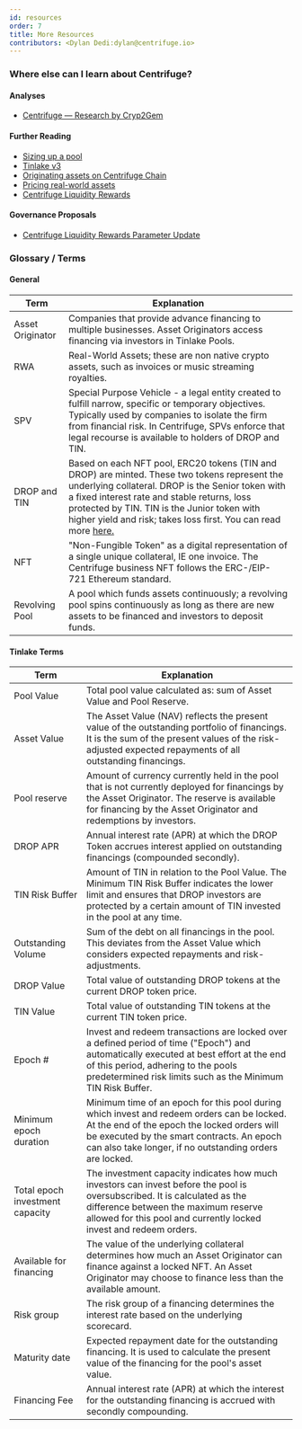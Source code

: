 ```yaml
---
id: resources
order: 7
title: More Resources
contributors: <Dylan Dedi:dylan@centrifuge.io>
---
```


### Where else can I learn about Centrifuge?

#### Analyses

- [Centrifuge — Research by Cryp2Gem](https://cryp2gem.medium.com/centrifuge-research-by-cryp2gem-8331d02c824a)

#### Further Reading

- [Sizing up a pool](https://medium.com/centrifuge/investing-in-your-first-tinlake-pool-how-to-dyor-5b79cf88861c)
- [Tinlake v3](https://medium.com/centrifuge/tinlake-v3-growing-defi-usability-to-the-real-world-4d6acce869d8)
- [Originating assets on Centrifuge Chain](https://medium.com/centrifuge/why-originate-real-world-assets-on-centrifuge-chain-cedd705fcca1)
- [Pricing real-world assets](https://medium.com/centrifuge/tinlake-pricing-and-valuation-series-part-1-how-to-price-real-world-assets-cf6655132bef)
- [Centrifuge Liquidity Rewards](https://medium.com/centrifuge/start-earning-radial-rad-rewards-for-tinlake-cbd98fcd8330)

#### Governance Proposals

- [Centrifuge Liquidity Rewards Parameter Update](https://gov.centrifuge.io/t/request-for-comments-radial-rewards-parameter-update/1769)

### Glossary / Terms

#### General

| Term             | Explanation                                                                                                                                                                                                                                                                                                                                                                      |
| ---------------- | -------------------------------------------------------------------------------------------------------------------------------------------------------------------------------------------------------------------------------------------------------------------------------------------------------------------------------------------------------------------------------- |
| Asset Originator | Companies that provide advance financing to multiple businesses. Asset Originators access financing via investors in Tinlake Pools.                                                                                                                                                                                                                                              |
| RWA              | Real-World Assets; these are non native crypto assets, such as invoices or music streaming royalties.                                                                                                                                                                                                                                                                            |
| SPV              | Special Purpose Vehicle - a legal entity created to fulfill narrow, specific or temporary objectives. Typically used by companies to isolate the firm from financial risk. In Centrifuge, SPVs enforce that legal recourse is available to holders of DROP and TIN.                                                                                                              |
| DROP and TIN     | Based on each NFT pool, ERC20 tokens (TIN and DROP) are minted. These two tokens represent the underlying collateral. DROP is the Senior token with a fixed interest rate and stable returns, loss protected by TIN. TIN is the Junior token with higher yield and risk; takes loss first. You can read more [here.](https://developer.centrifuge.io/tinlake/overview/tranches/) |
| NFT              | "Non-Fungible Token" as a digital representation of a single unique collateral, IE one invoice. The Centrifuge business NFT follows the ERC-/EIP-721 Ethereum standard.                                                                                                                                                                                                          |
| Revolving Pool   | A pool which funds assets continuously; a revolving pool spins continuously as long as there are new assets to be financed and investors to deposit funds.                                                                                                                                                                                                                       |

#### Tinlake Terms

| Term | Explanation |
| ---- | ---- |
| Pool Value | Total pool value calculated as: sum of Asset Value and Pool Reserve. |
| Asset Value | The Asset Value (NAV) reflects the present value of the outstanding portfolio of financings. It is the sum of the present values of the risk-adjusted expected repayments of all outstanding financings. |
| Pool reserve | Amount of currency currently held in the pool that is not currently deployed for financings by the Asset Originator. The reserve is available for financing by the Asset Originator and redemptions by investors. |
| DROP APR | Annual interest rate (APR) at which the DROP Token accrues interest applied on outstanding financings (compounded secondly). |
| TIN Risk Buffer | Amount of TIN in relation to the Pool Value. The Minimum TIN Risk Buffer indicates the lower limit and ensures that DROP investors are protected by a certain amount of TIN invested in the pool at any time. |
| Outstanding Volume | Sum of the debt on all financings in the pool. This deviates from the Asset Value which considers expected repayments and risk-adjustments. |
| DROP Value | Total value of outstanding DROP tokens at the current DROP token price. |
| TIN Value | Total value of outstanding TIN tokens at the current TIN token price. |
| Epoch # | Invest and redeem transactions are locked over a defined period of time ("Epoch") and automatically executed at best effort at the end of this period, adhering to the pools predetermined risk limits such as the Minimum TIN Risk Buffer. |
| Minimum epoch duration | Minimum time of an epoch for this pool during which invest and redeem orders can be locked. At the end of the epoch the locked orders will be executed by the smart contracts. An epoch can also take longer, if no outstanding orders are locked. |
| Total epoch investment capacity | The investment capacity indicates how much investors can invest before the pool is oversubscribed. It is calculated as the difference between the maximum reserve allowed for this pool and currently locked invest and redeem orders. |
| Available for financing | The value of the underlying collateral determines how much an Asset Originator can finance against a locked NFT. An Asset Originator may choose to finance less than the available amount. |
| Risk group | The risk group of a financing determines the interest rate based on the underlying scorecard. |
| Maturity date | Expected repayment date for the outstanding financing. It is used to calculate the present value of the financing for the pool's asset value. |
| Financing Fee | Annual interest rate (APR) at which the interest for the outstanding financing is accrued with secondly compounding. |
